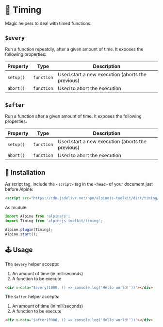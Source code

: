 # 🧩 Timing

Magic helpers to deal with timed functions:

## `$every`

Run a function repeatdly, after a given amount of time. It exposes the following properties:

| Property  | Type       | Description                                      |
| --------- | ---------- | ------------------------------------------------ |
| `setup()` | `function` | Used start a new execution (aborts the previous) |
| `abort()` | `function` | Used to abort the execution                      |

## `$after`

Run a function after a given amount of time. It exposes the following properties:

| Property  | Type       | Description                                      |
| --------- | ---------- | ------------------------------------------------ |
| `setup()` | `function` | Used start a new execution (aborts the previous) |
| `abort()` | `function` | Used to abort the execution                      |

## 💾 Installation

As script tag, include the `<script>` tag in the `<head>` of your document just before Alpine:

```html
<script src="https://cdn.jsdelivr.net/npm/alpinejs-toolkit/dist/timing/cdn.min.js" defer></script>
```

As module:

```js
import Alpine from 'alpinejs';
import Timing from 'alpinejs-toolkit/timing';

Alpine.plugin(Timing);
Alpine.start();
```

## 🕹️ Usage

The `$every` helper accepts:

1. An amount of time (in milliseconds)
2. A function to be execute

```html
<div x-data="$every(1000, () => console.log('Hello world!'))"></div>
```

The `$after` helper accepts:

1. An amount of time (in milliseconds)
2. A function to be execute

```html
<div x-data="$after(3000, () => console.log('Hello world!'))"></div>
```
